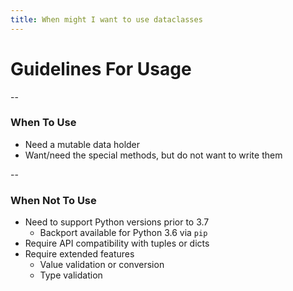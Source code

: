 ```yaml
---
title: When might I want to use dataclasses
---
```


# Guidelines For Usage

--

### When To Use

- Need a mutable data holder
- Want/need the special methods, but do not want to write them

--

### When Not To Use

- Need to support Python versions prior to 3.7
  - Backport available for Python 3.6 via ```pip```
- Require API compatibility with tuples or dicts
- Require extended features
  - Value validation or conversion
  - Type validation

